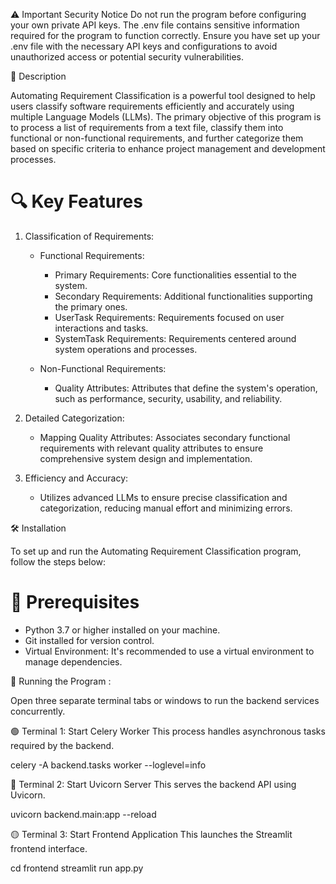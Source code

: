 
⚠️ Important Security Notice
Do not run the program before configuring your own private API keys. The .env file contains sensitive information required for the program to function correctly. Ensure you have set up your .env file with the necessary API keys and configurations to avoid unauthorized access or potential security vulnerabilities.

 📄 Description

Automating Requirement Classification is a powerful tool designed to help users classify software requirements efficiently and accurately using multiple Language Models (LLMs). The primary objective of this program is to process a list of requirements from a text file, classify them into functional or non-functional requirements, and further categorize them based on specific criteria to enhance project management and development processes.

# 🔍 Key Features

1. Classification of Requirements:
   - Functional Requirements: 
     - Primary Requirements: Core functionalities essential to the system.
     - Secondary Requirements: Additional functionalities supporting the primary ones.
     - UserTask Requirements: Requirements focused on user interactions and tasks.
     - SystemTask Requirements: Requirements centered around system operations and processes.
   
   - Non-Functional Requirements: 
     - Quality Attributes: Attributes that define the system's operation, such as performance, security, usability, and reliability.

2. Detailed Categorization:
   - Mapping Quality Attributes: Associates secondary functional requirements with relevant quality attributes to ensure comprehensive system design and implementation.

3. Efficiency and Accuracy:
   - Utilizes advanced LLMs to ensure precise classification and categorization, reducing manual effort and minimizing errors.

 🛠 Installation

To set up and run the Automating Requirement Classification program, follow the steps below:

# 🚀 Prerequisites

- Python 3.7 or higher installed on your machine.
- Git installed for version control.
- Virtual Environment: It's recommended to use a virtual environment to manage dependencies.

🏃 Running the Program : 

Open three separate terminal tabs or windows to run the backend services concurrently.

🟢 Terminal 1: Start Celery Worker
This process handles asynchronous tasks required by the backend.

 celery -A backend.tasks worker --loglevel=info

🔵 Terminal 2: Start Uvicorn Server
This serves the backend API using Uvicorn.

 uvicorn backend.main:app --reload


🟡 Terminal 3: Start Frontend Application
This launches the Streamlit frontend interface.

  cd frontend
  streamlit run app.py

